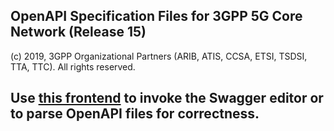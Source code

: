 ## OpenAPI Specification Files for 3GPP 5G Core Network (Release 15)

(c) 2019, 3GPP Organizational Partners (ARIB, ATIS, CCSA, ETSI, TSDSI, TTA, TTC). All rights reserved.

## Use [this frontend](https://forge.etsi.org/GitlabOpenAPIFrontend.htm?project=3GPP/openapis-playground?branch=REL-16) to invoke the Swagger editor or to parse OpenAPI files for correctness.

